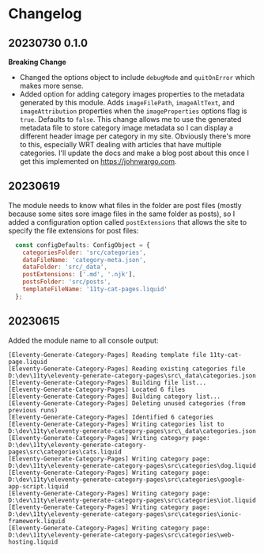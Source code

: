# Changelog

## 20230730 0.1.0

**Breaking Change** 

* Changed the options object to include `debugMode` and `quitOnError` which makes more sense.
* Added option for adding category images properties to the metadata generated by this module. Adds `imageFilePath`, `imageAltText`, and `imageAttribution` properties when the `imageProperties` options flag is `true`. Defaults to `false`. This change allows me to use the generated metadata file to store category image metadata so I can display a different header image per category in my site. Obviously there's more to this, especially WRT dealing with articles that have multiple categories. I'll update the docs and make a blog post about this once I get this implemented on https://johnwargo.com.

## 20230619

The module needs to know what files in the folder are post files (mostly because some sites sore image files in the same folder as posts), so I added a configuration option called `postExtensions` that allows the site to specify the file extensions for post files:

```js
  const configDefaults: ConfigObject = {
    categoriesFolder: 'src/categories',
    dataFileName: 'category-meta.json',
    dataFolder: 'src/_data',
    postExtensions: ['.md', '.njk'],
    postsFolder: 'src/posts',
    templateFileName: '11ty-cat-pages.liquid'
  };
```

## 20230615

Added the module name to all console output:

```text
[Eleventy-Generate-Category-Pages] Reading template file 11ty-cat-page.liquid
[Eleventy-Generate-Category-Pages] Reading existing categories file D:\dev\11ty\eleventy-generate-category-pages\src\_data\categories.json
[Eleventy-Generate-Category-Pages] Building file list...
[Eleventy-Generate-Category-Pages] Located 6 files
[Eleventy-Generate-Category-Pages] Building category list...
[Eleventy-Generate-Category-Pages] Deleting unused categories (from previous runs)
[Eleventy-Generate-Category-Pages] Identified 6 categories
[Eleventy-Generate-Category-Pages] Writing categories list to D:\dev\11ty\eleventy-generate-category-pages\src\_data\categories.json
[Eleventy-Generate-Category-Pages] Writing category page: D:\dev\11ty\eleventy-generate-category-pages\src\categories\cats.liquid
[Eleventy-Generate-Category-Pages] Writing category page: D:\dev\11ty\eleventy-generate-category-pages\src\categories\dog.liquid
[Eleventy-Generate-Category-Pages] Writing category page: D:\dev\11ty\eleventy-generate-category-pages\src\categories\google-app-script.liquid
[Eleventy-Generate-Category-Pages] Writing category page: D:\dev\11ty\eleventy-generate-category-pages\src\categories\iot.liquid
[Eleventy-Generate-Category-Pages] Writing category page: D:\dev\11ty\eleventy-generate-category-pages\src\categories\ionic-framework.liquid
[Eleventy-Generate-Category-Pages] Writing category page: D:\dev\11ty\eleventy-generate-category-pages\src\categories\web-hosting.liquid
```